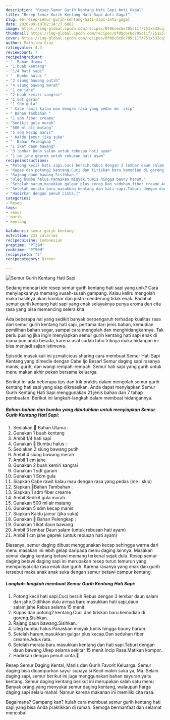 ```yaml
---
description: "Resep Semur Gurih Kentang Hati Sapi Anti Gagal"
title: "Resep Semur Gurih Kentang Hati Sapi Anti Gagal"
slug: 96-resep-semur-gurih-kentang-hati-sapi-anti-gagal
date: 2020-09-10T02:14:27.688Z
image: https://img-global.cpcdn.com/recipes/0f0bc6c6e705c11f/751x532cq70/semur-gurih-kentang-hati-sapi-foto-resep-utama.jpg
thumbnail: https://img-global.cpcdn.com/recipes/0f0bc6c6e705c11f/751x532cq70/semur-gurih-kentang-hati-sapi-foto-resep-utama.jpg
cover: https://img-global.cpcdn.com/recipes/0f0bc6c6e705c11f/751x532cq70/semur-gurih-kentang-hati-sapi-foto-resep-utama.jpg
author: Mathilda Cruz
ratingvalue: 4.4
reviewcount: 7
recipeingredient:
- "  Bahan Utama "
- "1 buah kentang"
- "1/4 hati sapi"
- "  Bumbu halus "
- "2 siung bawang putih"
- "4 siung bawang merah"
- "1 cm jahe"
- "2 buah kemiri sangrai"
- "1 sdt garam"
- "1 Sdm gula"
- " Cabe rawit kalau mau dengan rasa yang pedas me  skip"
- " Bahan Tambahan "
- "1 sdm fiber creame"
- "Sedikit gula murah"
- "500 ml air matang"
- "5 sdm kecap manis"
- " Kaldu jamur jika suka"
- "  Bahan Pelengkap "
- "1 ikat daun bawang"
- "3 lembar Daun salam untuk rebusan hati ayam"
- "1 cm jahe geprek untuk rebusan hati ayam"
recipeinstructions:
- "Potong kecil hati sapi.Cuci bersih.Rebus dengan 3 lembar daun salam dan jahe.Didihkan dulu airnya baru masukkan hati sapi,daun salam,jahe.Rebus selama 15 menit."
- "Kupas dan potong2 kentang.Cuci dan tiriskan baru.kemudian di goreng.Sisihkan."
- "Rajang daun bawang.Sisihkan."
- "Uleg bumbu halus.Panaskan minyak,tumis hingga bauny harum."
- "Setelah harum,masukkan gulgar plus kecap.Dan seduhan fiber creame.Aduk rata."
- "Setelah merata baru masukkan kentang dan hati sapi.Taburi dengan daun bawang.Ukep selama sekitar 15 menit.Incip Rasa.Matikan kompor."
- "Hadirkan dengan penuh cinta.💞"
categories:
- Resep
tags:
- semur
- gurih
- kentang

katakunci: semur gurih kentang 
nutrition: 231 calories
recipecuisine: Indonesian
preptime: "PT29M"
cooktime: "PT50M"
recipeyield: "2"
recipecategory: Dinner

---
```



![Semur Gurih Kentang Hati Sapi](https://img-global.cpcdn.com/recipes/0f0bc6c6e705c11f/751x532cq70/semur-gurih-kentang-hati-sapi-foto-resep-utama.jpg)

Sedang mencari ide resep semur gurih kentang hati sapi yang unik? Cara menyiapkannya memang susah-susah gampang. Kalau keliru mengolah maka hasilnya akan hambar dan justru cenderung tidak enak. Padahal semur gurih kentang hati sapi yang enak selayaknya punya aroma dan cita rasa yang bisa memancing selera kita.

Ada beberapa hal yang sedikit banyak berpengaruh terhadap kualitas rasa dari semur gurih kentang hati sapi, pertama dari jenis bahan, kemudian pemilihan bahan segar, sampai cara mengolah dan menghidangkannya. Tak perlu pusing jika ingin menyiapkan semur gurih kentang hati sapi enak di mana pun anda berada, karena asal sudah tahu triknya maka hidangan ini bisa menjadi sajian istimewa.

Episode masak kali ini yzmalicious sharing cara membuat Semur Hati Sapi Kentang yang dimedle dengan Cabe Ijo Besar! Semur daging sapi rasanya manis, gurih, dan wangi rempah-rempah. Semur hati sapi yang gurih untuk menu makan akhir pekan bersama keluarga.


Berikut ini ada beberapa tips dan trik praktis dalam mengolah semur gurih kentang hati sapi yang siap dikreasikan. Anda dapat menyiapkan Semur Gurih Kentang Hati Sapi menggunakan 21 jenis bahan dan 7 tahap pembuatan. Berikut ini langkah-langkah dalam membuat hidangannya.

<!--inarticleads1-->

##### Bahan-bahan dan bumbu yang dibutuhkan untuk menyiapkan Semur Gurih Kentang Hati Sapi:

1. Sediakan  🍓 Bahan Utama :
1. Gunakan 1 buah kentang
1. Ambil 1/4 hati sapi
1. Gunakan  🍓 Bumbu halus :
1. Sediakan 2 siung bawang putih
1. Ambil 4 siung bawang merah
1. Ambil 1 cm jahe
1. Gunakan 2 buah kemiri sangrai
1. Gunakan 1 sdt garam
1. Gunakan 1 Sdm gula
1. Siapkan  Cabe rawit kalau mau dengan rasa yang pedas (me : skip)
1. Siapkan  🍓Bahan Tambahan :
1. Siapkan 1 sdm fiber creame
1. Ambil Sedikit gula murah
1. Gunakan 500 ml air matang
1. Gunakan 5 sdm kecap manis
1. Siapkan  Kaldu jamur (jika suka)
1. Gunakan  🍓 Bahan Pelengkap :
1. Gunakan 1 ikat daun bawang
1. Ambil 3 lembar Daun salam (untuk rebusan hati ayam)
1. Ambil 1 cm jahe geprek (untuk rebusan hati ayam)


Biasanya, semur daging dibuat menggunakan kecap sehingga warna dari menu masakan ini lebih gelap daripada menu daging lainnya. Masakan semur daging kentang betawi memang terkenal sejak dulu. Resep semur daging betawi daging sapi ini merupakan resep turun temurun yang mempunyai cita rasa enak dan gurih. Karena rasanya yang enak dan gurih tersebut maka anak anak suka dengan semur betawi campur kentang. 

<!--inarticleads2-->

##### Langkah-langkah membuat Semur Gurih Kentang Hati Sapi:

1. Potong kecil hati sapi.Cuci bersih.Rebus dengan 3 lembar daun salam dan jahe.Didihkan dulu airnya baru masukkan hati sapi,daun salam,jahe.Rebus selama 15 menit.
1. Kupas dan potong2 kentang.Cuci dan tiriskan baru.kemudian di goreng.Sisihkan.
1. Rajang daun bawang.Sisihkan.
1. Uleg bumbu halus.Panaskan minyak,tumis hingga bauny harum.
1. Setelah harum,masukkan gulgar plus kecap.Dan seduhan fiber creame.Aduk rata.
1. Setelah merata baru masukkan kentang dan hati sapi.Taburi dengan daun bawang.Ukep selama sekitar 15 menit.Incip Rasa.Matikan kompor.
1. Hadirkan dengan penuh cinta.💞


Resep Semur Daging Kental, Manis dan Gurih Favorit Keluarga. Semur daging bisa dicampurkan sayur supaya si Kecil makin suka ya, Ma. Selain daging sapi, semur berikut ini juga menggunakan bahan sayuran yaitu kentang. Semur daging kentang berikut ini merupakan salah satu menu Banyak orang yang menyukai semur daging kentang, walaupun harga daging sapi selalu mahal. Namun karena makanan ini memiliki cita rasa. 

Bagaimana? Gampang kan? Itulah cara membuat semur gurih kentang hati sapi yang bisa Anda praktikkan di rumah. Semoga bermanfaat dan selamat mencoba!
